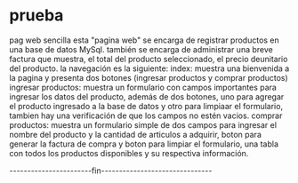 # prueba
pag web sencilla
esta "pagina web" se encarga de registrar productos en una base de datos MySql. 
también se encarga de administrar una breve factura que muestra, el total del producto seleccionado, el precio deunitario del producto.
 la navegación es la siguiente:
 index: muestra una bienvenida a la pagina y presenta dos botones (ingresar productos y comprar productos) 
 ingresar productos: muestra un formulario con campos importantes para ingresar los datos del producto, además de dos botones, uno para agregar el producto ingresado a la base de datos y otro para limpiaar el formulario, tambien hay una verificación de que los campos no estén vacios.
 comprar productos: muestra un formulario simple de dos campos para ingresar el nombre del producto y la cantidad de articulos a adquirir,  boton para generar la factura de compra y boton para limpiar el formulario, una tabla con todos los productos disponibles y su respectiva información.
 
 
 -----------------------fin-------------------------------
 
 

